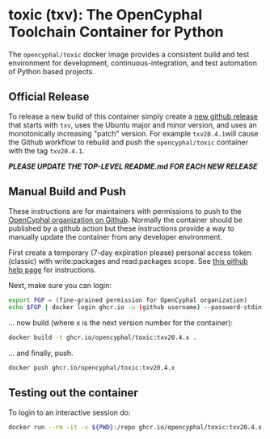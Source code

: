 # toxic (txv): The OpenCyphal Toolchain Container for Python

The `opencyphal/toxic` docker image provides a consistent build and test environment
for development, continuous-integration, and test automation of Python based projects.

## Official Release

To release a new build of this container simply create a [new github release](https://github.com/OpenCyphal/docker_toolchains/releases/new)
that starts with `txv`, uses the Ubuntu major and minor version, and uses an monotonically increasing "patch" version.
For example `txv20.4.1`will cause the Github workflow to rebuild and push the `opencyphal/toxic` container with the
tag `txv20.4.1`.

***PLEASE UPDATE THE TOP-LEVEL README.md FOR EACH NEW RELEASE***

## Manual Build and Push

These instructions are for maintainers with permissions to push to the
[OpenCyphal organization on Github](https://github.com/OpenCyphal/). Normally the container should be published by
a github action but these instructions provide a way to manually update the container from any developer environment.

First create a temporary (7-day expiration please) personal access token (classic) with write:packages and read:packages
scope. See [this github help page](https://docs.github.com/en/authentication/keeping-your-account-and-data-secure/creating-a-personal-access-token)
for instructions.

Next, make sure you can login:

```bash
export FGP = (fine-grained permission for OpenCyphal organization)
echo $FGP | docker login ghcr.io -u (github username) --password-stdin
```

... now build (where x is the next version number for the container):

```bash
docker build -t ghcr.io/opencyphal/toxic:txv20.4.x .
```

... and finally, push.

```bash
docker push ghcr.io/opencyphal/toxic:txv20.4.x
```

## Testing out the container

To login to an interactive session do:

```bash
docker run --rm -it -v ${PWD}:/repo ghcr.io/opencyphal/toxic:txv20.4.x
```